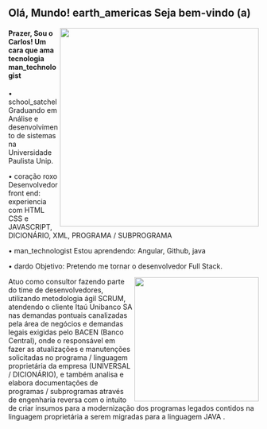 ## Olá, Mundo!  earth_americas  Seja bem-vindo (a)

<img align = "right" src = " https://user-images.githubusercontent.com/80995768/123829848-2da19880-d8d9-11eb-9d9b-49300b32b0f6.png " width = "400" />




#### Prazer, Sou o Carlos! Um cara que ama tecnologia  man_technologist

  

• school_satchel  Graduando em Análise e desenvolvimento de sistemas na Universidade Paulista Unip.  

• coração roxo  Desenvolvedor front end: experiencia com HTML CSS e JAVASCRIPT, DICIONÁRIO, XML, PROGRAMA / SUBPROGRAMA

• man_technologist  Estou aprendendo: Angular, Github, java

  

• dardo Objetivo: Pretendo me tornar o desenvolvedor Full Stack. 

<img align = 'right' src = " https://media.giphy.com/media/xT9IgzoKnwFNmISR8I/giphy.gif " width = "250">





Atuo como consultor fazendo parte do time de desenvolvedores, utilizando metodologia ágil SCRUM, atendendo o cliente Itaú Unibanco SA nas demandas pontuais canalizadas pela área de negócios e demandas legais exigidas pelo BACEN (Banco Central), onde o responsável em fazer as atualizações e manutenções solicitadas no programa / linguagem proprietária da empresa (UNIVERSAL / DICIONÁRIO), e também analisa e elabora documentações de programas / subprogramas através de engenharia reversa com o intuito de criar insumos para a modernização dos programas legados contidos na linguagem proprietária a serem migradas para a linguagem JAVA .



 

  









